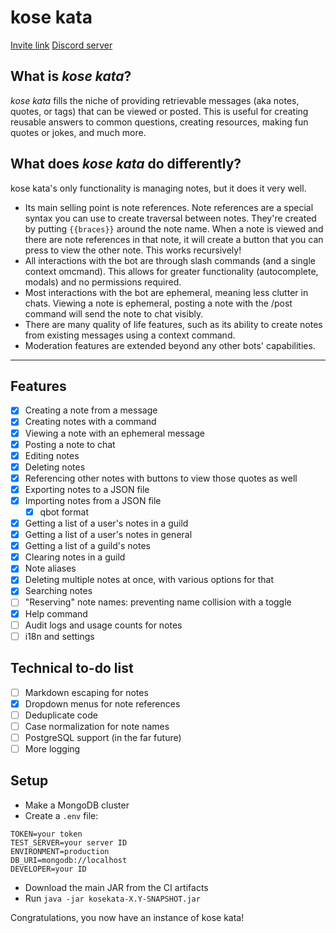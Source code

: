 # kose kata

[Invite link](https://discord.com/api/oauth2/authorize?client_id=1079265734456250439&permissions=0&scope=bot%20applications.commands)
[Discord server](https://discord.gg/2YWKMAJT4P)

## What is *kose kata*?

*kose kata* fills the niche of providing retrievable messages (aka notes, quotes, or tags) that can be viewed or posted.
This is useful for creating reusable answers to common questions, creating resources, making fun quotes or jokes, and
much more.

## What does *kose kata* do differently?

kose kata's only functionality is managing notes, but it does it very well.

- Its main selling point is note references. Note references are a special syntax you can use to create traversal
  between notes. They're created by putting `{{braces}}` around the note name. When a note is viewed and there are note
  references in that note, it will create a button that you can press to view the other note. This works recursively!
- All interactions with the bot are through slash commands (and a single context omcmand). This allows for greater
  functionality (autocomplete, modals) and no permissions required.
- Most interactions with the bot are ephemeral, meaning less clutter in chats. Viewing a note is ephemeral, posting a
  note with the /post command will send the note to chat visibly.
- There are many quality of life features, such as its ability to create notes from existing messages using a context
  command.
- Moderation features are extended beyond any other bots' capabilities.

---

## Features

- [x] Creating a note from a message
- [x] Creating notes with a command
- [x] Viewing a note with an ephemeral message
- [x] Posting a note to chat
- [x] Editing notes
- [x] Deleting notes
- [x] Referencing other notes with buttons to view those quotes as well
- [x] Exporting notes to a JSON file
- [x] Importing notes from a JSON file
  - [x] qbot format
- [x] Getting a list of a user's notes in a guild
- [x] Getting a list of a user's notes in general
- [x] Getting a list of a guild's notes
- [x] Clearing notes in a guild
- [x] Note aliases
- [x] Deleting multiple notes at once, with various options for that
- [x] Searching notes
- [ ] "Reserving" note names: preventing name collision with a toggle
- [x] Help command
- [ ] Audit logs and usage counts for notes
- [ ] i18n and settings

## Technical to-do list

- [ ] Markdown escaping for notes
- [x] Dropdown menus for note references
- [ ] Deduplicate code
- [ ] Case normalization for note names
- [ ] PostgreSQL support (in the far future)
- [ ] More logging

## Setup

- Make a MongoDB cluster
- Create a `.env` file:

```
TOKEN=your token
TEST_SERVER=your server ID
ENVIRONMENT=production
DB_URI=mongodb://localhost
DEVELOPER=your ID
```

- Download the main JAR from the CI artifacts
- Run `java -jar kosekata-X.Y-SNAPSHOT.jar`

Congratulations, you now have an instance of kose kata!
